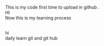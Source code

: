 This is my code first time to  upload in github .
<br>
HI
<br>
Now this is my learning process 

<br>
hi
<br>
daily learn git and git hub
<br>
<br>
